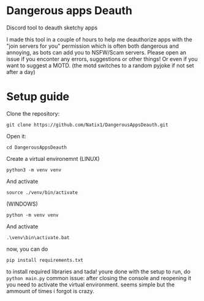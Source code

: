 # Dangerous apps Deauth
Discord tool to deauth sketchy apps

I made this tool in a couple of hours to help me deauthorize apps with the "join servers for you" permission which is often both dangerous and annoying, as bots can add you to NSFW/Scam servers.
Please open an issue if you enconter any errors, suggestions or other things! Or even if you want to suggest a MOTD.
(the motd switches to a random pyjoke if not set after a day)

# Setup guide
Clone the repository:

`git clone https://github.com/Natix1/DangerousAppsDeauth.git`

Open it:

`cd DangerousAppsDeauth`

Create a virtual environemnt (LINUX)

`python3 -m venv venv`

And activate

`source ./venv/bin/activate`

(WINDOWS)

`python -m venv venv`

And activate

`.\venv\bin\activate.bat`

now, you can do

`pip install requirements.txt`

to install required libraries
and tada! youre done with the setup
to run, do
`python main.py`
common issue:
after closing the console and reopening it you need to activate the virtual environment. seems simple but the ammount of times i forgot is crazy.
